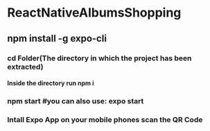 # ReactNativeAlbumsShopping

<h2>
  npm install -g expo-cli
</h2>
<h3>
cd Folder(The directory in which the project has been extracted)
</h3>
<h4>Inside the directory run npm i</h4>
<h3>
npm start #you can also use: expo start
</h3>

<h3>Intall Expo App on your mobile phones scan the QR Code</h3>
